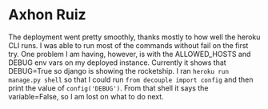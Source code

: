 # Axhon Ruiz

The deployment went pretty smoothly, thanks mostly to how well the heroku CLI runs. I was able to run most of the commands without fail on the first try.
One problem I am having, however, is with the ALLOWED_HOSTS and DEBUG env vars on my deployed instance.
Currently it shows that DEBUG=True so django is showing the rocketship. I ran `heroku run manage.py shell` so that I could run `from decouple import config` and then print the value of `config('DEBUG')`. From that shell it says the variable=False, so I am lost on what to do next.

